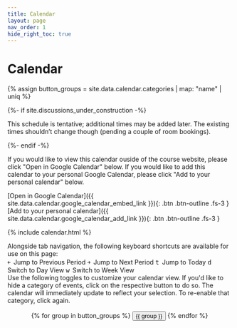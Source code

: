 ```yaml
---
title: Calendar
layout: page
nav_order: 1
hide_right_toc: true
---
```


<h1>Calendar</h1>

{% assign button_groups = site.data.calendar.categories | map: "name" | uniq %}

{%- if site.discussions_under_construction -%}
<p class="WARNING">
This schedule is tentative; additional times may be added later. The existing times shouldn’t change though (pending a couple of room bookings).
</p>
{%- endif -%}

If you would like to view this calendar ouside of the course website, please click "Open in Google Calendar" below. If you would like to add this calendar to your personal Google Calendar, please click "Add to your personal calendar" below.

[Open in Google Calendar]({{ site.data.calendar.google_calendar_embed_link }}){: .btn .btn-outline .fs-3 } [Add to your personal calendar]({{ site.data.calendar.google_calendar_add_link }}){: .btn .btn-outline .fs-3 }

{% include calendar.html %}

<div id="calendarContainer">
  Alongside tab navigation, the following keyboard shortcuts are available for use on this page:
  <div id="calendarShortcuts" class="justify-content-between">
    <span class="shortcut"><kbd aria-label="Left Arrow" title="Left Arrow" style="margin-right: 0.2em;">￩</kbd> Jump to Previous Period</span>
    <span class="shortcut"><kbd aria-label="Right Arrow" title="Right Arrow" style="margin-right: 0.2em;">￫</kbd> Jump to Next Period</span>
    <span class="shortcut"><kbd style="margin-right: 0.2em;">t</kbd> Jump to Today</span>
    <span class="shortcut"><kbd style="margin-right: 0.2em;">d</kbd> Switch to Day View</span>
    <span class="shortcut"><kbd style="margin-right: 0.2em;">w</kbd> Switch to Week View</span>
  </div>
  <div id="calendarControls" class="btn-toolbar justify-content-between" role="toolbar" aria-label="Calendar control toolbar">
    Use the following toggles to customize your calendar view. If you'd like to hide a category of events, click on the respective button to do so. The calendar will immediately update to reflect your selection. To re-enable that category, click again.
    <span style="display: block; height: 1rem;"></span>
    <div class="input-group mb-3" role="group" aria-label="Calendar category toggles" style="text-align: center;">
      {% for group in button_groups %}
        <button class="btn btn-outline-primary" data-action="toggle-category-{{ group | downcase | replace: " ", "-" }}" aria-label="Toggle {{ group }}" >{{ group }}</button>
      {% endfor %}
    </div>
  </div>
</div>

<script>
  document.addEventListener("DOMContentLoaded", function() {
    initCalendar();
  });
</script>
